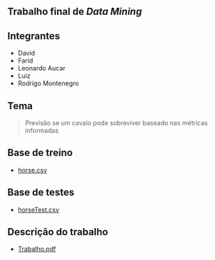 ## Trabalho final de *Data Mining*
## Integrantes
* David
* Farid
* Leonardo Aucar
* Luiz
* Rodrigo Montenegro
## Tema
> Previsão se um cavalo pode sobreviver baseado nas métricas informadas
## Base de treino
* [horse.csv](./horse.csv)
## Base de testes
* [horseTest.csv](./horseTest.csv)
## Descrição do trabalho
* [Trabalho.pdf](./Trabalho.pdf)
